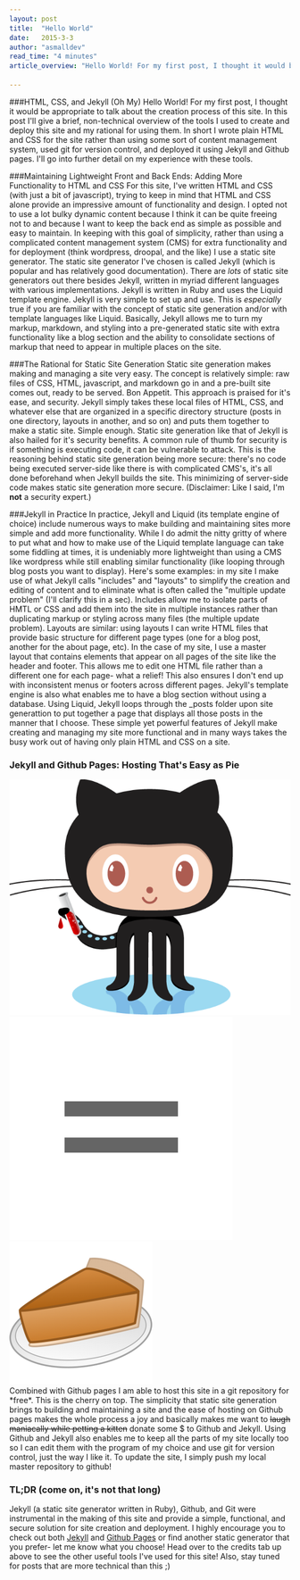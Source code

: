 ```yaml
---
layout: post
title:  "Hello World"
date:   2015-3-3
author: "asmalldev"
read_time: "4 minutes"
article_overview: "Hello World! For my first post, I thought it would be appropriate to talk about the creation process of this site. In this post I'll give a brief, non-technical overview of the tools I used to create and deploy this site and my rational for using them."

---
```


###HTML, CSS, and Jekyll (Oh My)
Hello World! For my first post, I thought it would be appropriate to talk about the creation process of this site. In this post I'll give a brief, non-technical overview of the tools I used to create and deploy this site and my rational for using them. In short I wrote plain HTML and CSS for the site rather than using some sort of content management system, used git for version control, and deployed it using Jekyll and Github pages. I'll go into further detail on my experience with these tools.

###Maintaining Lightweight Front and Back Ends: Adding More Functionality to HTML and CSS
For this site, I've written HTML and CSS (with just a bit of javascript), trying to keep in mind that HTML and CSS alone provide an impressive amount of functionality and design. I opted not to use a lot bulky dynamic content because I think it can be quite freeing not to and because I want to keep the back end as simple as possible and easy to maintain.
In keeping with this goal of simplicity, rather than using a complicated content management system (CMS) for extra functionality and for deployment (think wordpress, droopal, and the like) I use a static site generator. The static site generator I've chosen is called Jekyll (which is popular and has relatively good documentation). There are *lots* of static site generators out there besides Jekyll, written in myriad different languages with various implementations. Jekyll is written in Ruby and uses the Liquid template engine. Jekyll is very simple to set up and use. This is *especially* true if you are familiar with the concept of static site generation and/or with template languages like Liquid. Basically, Jekyll allows me to turn my markup, markdown, and styling into a pre-generated static site with extra functionality like a blog section and the ability to consolidate sections of markup that need to appear in multiple places on the site.

###The Rational for Static Site Generation
Static site generation makes making and managing a site very easy. The concept is relatively simple: raw files of CSS, HTML, javascript, and markdown go in and a pre-built site comes out, ready to be served. Bon Appetit. This approach is praised for it's ease, and security.
Jekyll simply takes these local files of  HTML, CSS, and whatever else that are organized in a specific directory structure (posts in one directory, layouts in another, and so on) and puts them together to make a static site. Simple enough.
Static site generation like that of Jekyll is also hailed for it's security benefits. A common rule of thumb for security is if something is executing code, it can be vulnerable to attack. This is the reasoning behind static site generation being more secure: there's no code being executed server-side like there is with complicated CMS's, it's all done beforehand when Jekyll builds the site. This minimizing of server-side code makes static site generation more secure. (Disclaimer: Like I said, I'm **not** a security expert.)

###Jekyll in Practice
In practice, Jekyll and Liquid (its template engine of choice) include numerous ways to make building and maintaining sites more simple and add more functionality. While I do admit the nitty gritty of where to put what and how to make use of the Liquid template language can take some fiddling at times, it is undeniably more lightweight than using a CMS like wordpress while still enabling similar functionality (like looping through blog posts you want to display). Here's some examples: in my site I make use of what Jekyll calls "includes" and "layouts" to simplify the creation and editing of content and to eliminate what is often called the "multiple update problem" (I'll clarify this in a sec). Includes allow me to isolate parts of HMTL or CSS and add them into the site in multiple instances rather than duplicating markup or styling across many files (the multiple update problem). Layouts are similar: using layouts I can write HTML files that provide basic structure for different page types (one for a blog post, another for the about page, etc). In the case of my site, I use a master layout that contains elements that appear on all pages of the site like the header and footer. This allows me to edit one HTML file rather than a different one for each page- what a relief! This also ensures I don't end up with inconsistent menus or footers across different pages. Jekyll's template engine is also what enables me to have a blog section without using a database. Using Liquid, Jekyll loops through the _posts folder upon site generattion to put together a page that displays all those posts in the manner that I choose. These simple yet powerful features of Jekyll make creating and managing my site more functional and in many ways takes the busy work out of having only plain HTML and CSS on a site.

### Jekyll and Github Pages: Hosting That's Easy as Pie
<div class="center_imgs">
<img class="post_img" src="/img/octojekyll.png" alt="Jekyll and Github">
<img class="post_img" src="/img/post0/equals.png" alt="equals">
<img class="post_img" src="/img/post0/pie.png" alt="pie">
</div>
Combined with Github pages I am able to host this site in a git repository for *free*. This is the cherry on top. The simplicity that static site generation brings to building and maintaining a site and the ease of hosting on Github pages makes the whole process a joy and basically makes me want to <s>laugh maniacally while petting a kitten</s> donate some $ to Github and Jekyll.
Using Github and Jekyll also enables me to keep all the parts of my site locally too so I can edit them with the program of my choice and use git for version control, just the way I like it. To update the site, I simply push my local master repository to github!

### TL;DR (come on, it's not that long)
Jekyll (a static site generator written in Ruby), Github, and Git were instrumental in the making of this site and provide a simple, functional, and secure solution for site creation and deployment. I highly encourage you to check out both [Jekyll](http://www.jekyllrb.com) and [Github Pages](http://www.pages.github.com) or find another static generator that you prefer- let me know what you choose! Head over to the credits tab up above to see the other useful tools I've used for this site! Also, stay tuned for posts that are more technical than this ;)
